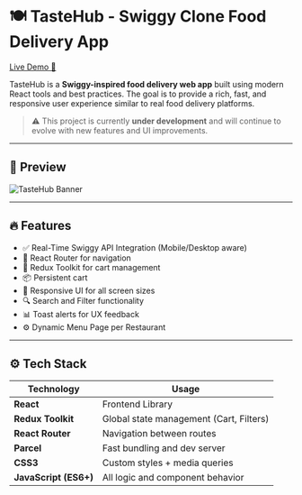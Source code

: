 # 🍽️ TasteHub - Swiggy Clone Food Delivery App

[Live Demo 🚀](https://taste-hub-food.vercel.app)

TasteHub is a **Swiggy-inspired food delivery web app** built using modern React tools and best practices. The goal is to provide a rich, fast, and responsive user experience similar to real food delivery platforms.

> ⚠️ This project is currently **under development** and will continue to evolve with new features and UI improvements.

---

## 📸 Preview

![TasteHub Banner](https://divyanshportfoilo.netlify.app/assets/img/portfolio0.png) <!-- Add your preview screenshot -->

---

## 🔥 Features

- ✅ Real-Time Swiggy API Integration (Mobile/Desktop aware)
- 🧭 React Router for navigation
- 🛒 Redux Toolkit for cart management
- 📦 Persistent cart
- 📱 Responsive UI for all screen sizes
- 🔍 Search and Filter functionality
- 📊 Toast alerts for UX feedback
- ⚙️ Dynamic Menu Page per Restaurant

---

## ⚙️ Tech Stack

| Technology      | Usage                                  |
|----------------|------------------------------------------|
| **React**       | Frontend Library                        |
| **Redux Toolkit** | Global state management (Cart, Filters) |
| **React Router**| Navigation between routes               |
| **Parcel**      | Fast bundling and dev server            |
| **CSS3**        | Custom styles + media queries           |
| **JavaScript (ES6+)** | All logic and component behavior     |
